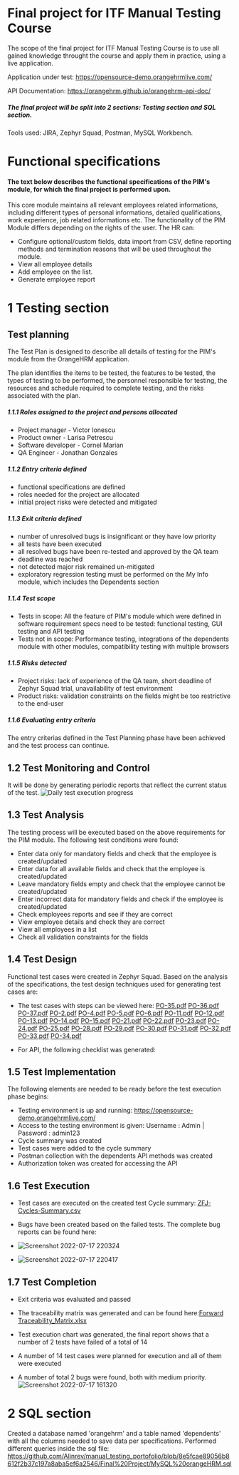 # Final project for ITF Manual Testing Course
The scope of the final project for ITF Manual Testing Course is to use all gained knowledge throught the course and apply them in practice, using a live application.

Application under test: https://opensource-demo.orangehrmlive.com/

API Documentation: https://orangehrm.github.io/orangehrm-api-doc/
##### The final project will be split into 2 sections: Testing section and SQL section.
Tools used: JIRA, Zephyr Squad, Postman, MySQL Workbench.
# Functional specifications
#### The text below describes the functional specifications of the PIM's module, for which the final project is performed upon.
This core module maintains all relevant employees related informations, including different types of personal
informations, detailed qualifications, work experience, job related informations etc.
The functionality of the PIM Module differs depending on the rights of the user.
The HR can:
* Configure optional/custom fields, data import from CSV, define reporting methods and termination
reasons that will be used throughout the module.
* View all employee details
* Add employee on the list.
* Generate employee report
# 1 Testing section
## Test planning
The Test Plan is designed to describe all details of testing for the PIM's module from the OrangeHRM application.

The plan identifies the items to be tested, the features to be tested, the types of testing to be performed, the personnel responsible for testing, the resources and schedule required to complete testing, and the risks associated with the plan.
##### 1.1.1 Roles assigned to the project and persons allocated
* Project manager - Victor Ionescu
* Product owner - Larisa Petrescu
* Software developer - Cornel Marian
* QA Engineer - Jonathan Gonzales
##### 1.1.2 Entry criteria defined
* functional specifications are defined
* roles needed for the project are allocated
* initial project risks were detected and mitigated
##### 1.1.3 Exit criteria defined
* number of unresolved bugs is insignificant or they have low priority
* all tests have been executed
* all resolved bugs have been re-tested and approved by the QA team
* deadline was reached
* not detected major risk remained un-mitigated
* exploratory regression testing must be performed on the My Info module, which includes the Dependents section
##### 1.1.4 Test scope
* Tests in scope: All the feature of PIM's module which were defined in software requirement specs need to be tested: functional testing, GUI testing and API testing
* Tests not in scope: Performance testing, integrations of the dependents module with other modules, compatibility testing with multiple browsers
##### 1.1.5 Risks detected
* Project risks: lack of experience of the QA team, short deadline of Zephyr Squad trial, unavailability of test environment
* Product risks: validation constraints on the fields might be too restrictive to the end-user
##### 1.1.6 Evaluating entry criteria
The entry criterias defined in the Test Planning phase have been achieved and the test process can continue.
## 1.2 Test Monitoring and Control
It will be done by generating periodic reports that reflect the current status of the test.
![Daily test execution progress](https://user-images.githubusercontent.com/109461549/179420236-7bad484d-f73b-4adb-806f-35a6abb2f01c.jpg)

## 1.3 Test Analysis
The testing process will be executed based on the above requirements for the PIM module. The following test conditions were found:
* Enter data only for mandatory fields and check that the employee is created/updated
* Enter data for all available fields and check that the employee is created/updated
* Leave mandatory fields empty and check that the employee cannot be created/updated
* Enter incorrect data for mandatory fields and check if the employee is created/updated
* Check employees reports and see if they are correct
* View employee details and check they are correct
* View all employees in a list
* Check all validation constraints for the fields
## 1.4 Test Design
Functional test cases were created in Zephyr Squad. Based on the analysis of the specifications, the test design techniques used for generating test cases are:

* The test cases with steps can be viewed here: [PO-35.pdf](https://github.com/Alinrev/manual_testing_portofolio/files/9128549/PO-35.pdf)
[PO-36.pdf](https://github.com/Alinrev/manual_testing_portofolio/files/9128550/PO-36.pdf)
[PO-37.pdf](https://github.com/Alinrev/manual_testing_portofolio/files/9128551/PO-37.pdf)
[PO-2.pdf](https://github.com/Alinrev/manual_testing_portofolio/files/9128552/PO-2.pdf)
[PO-4.pdf](https://github.com/Alinrev/manual_testing_portofolio/files/9128553/PO-4.pdf)
[PO-5.pdf](https://github.com/Alinrev/manual_testing_portofolio/files/9128554/PO-5.pdf)
[PO-6.pdf](https://github.com/Alinrev/manual_testing_portofolio/files/9128555/PO-6.pdf)
[PO-11.pdf](https://github.com/Alinrev/manual_testing_portofolio/files/9128556/PO-11.pdf)
[PO-12.pdf](https://github.com/Alinrev/manual_testing_portofolio/files/9128557/PO-12.pdf)
[PO-13.pdf](https://github.com/Alinrev/manual_testing_portofolio/files/9128558/PO-13.pdf)
[PO-14.pdf](https://github.com/Alinrev/manual_testing_portofolio/files/9128559/PO-14.pdf)
[PO-15.pdf](https://github.com/Alinrev/manual_testing_portofolio/files/9128560/PO-15.pdf)
[PO-21.pdf](https://github.com/Alinrev/manual_testing_portofolio/files/9128561/PO-21.pdf)
[PO-22.pdf](https://github.com/Alinrev/manual_testing_portofolio/files/9128562/PO-22.pdf)
[PO-23.pdf](https://github.com/Alinrev/manual_testing_portofolio/files/9128563/PO-23.pdf)
[PO-24.pdf](https://github.com/Alinrev/manual_testing_portofolio/files/9128564/PO-24.pdf)
[PO-25.pdf](https://github.com/Alinrev/manual_testing_portofolio/files/9128565/PO-25.pdf)
[PO-28.pdf](https://github.com/Alinrev/manual_testing_portofolio/files/9128566/PO-28.pdf)
[PO-29.pdf](https://github.com/Alinrev/manual_testing_portofolio/files/9128567/PO-29.pdf)
[PO-30.pdf](https://github.com/Alinrev/manual_testing_portofolio/files/9128568/PO-30.pdf)
[PO-31.pdf](https://github.com/Alinrev/manual_testing_portofolio/files/9128569/PO-31.pdf)
[PO-32.pdf](https://github.com/Alinrev/manual_testing_portofolio/files/9128570/PO-32.pdf)
[PO-33.pdf](https://github.com/Alinrev/manual_testing_portofolio/files/9128571/PO-33.pdf)
[PO-34.pdf](https://github.com/Alinrev/manual_testing_portofolio/files/9128572/PO-34.pdf)

* For API, the following checklist was generated:
## 1.5 Test Implementation
The following elements are needed to be ready before the test execution phase begins:

* Testing environment is up and running: https://opensource-demo.orangehrmlive.com/
* Access to the testing environment is given: Username : Admin | Password : admin123
* Cycle summary was created
* Test cases were added to the cycle summary
* Postman collection with the dependents API methods was created
* Authorization token was created for accessing the API
## 1.6 Test Execution
* Test cases are executed on the created test Cycle summary: [ZFJ-Cycles-Summary.csv](https://github.com/Alinrev/manual_testing_portofolio/files/9128608/ZFJ-Cycles-Summary.csv)

* Bugs have been created based on the failed tests. The complete bug reports can be found here: 
* ![Screenshot 2022-07-17 220324](https://user-images.githubusercontent.com/109461549/179420983-ccf20e39-63c2-4ff8-8e58-c331a7d3d21c.png)
* ![Screenshot 2022-07-17 220417](https://user-images.githubusercontent.com/109461549/179420984-54d52221-0aea-4d5f-97c8-db5d5494ac31.png)
 
## 1.7 Test Completion
* Exit criteria was evaluated and passed
* The traceability matrix was generated and can be found here:[Forward Traceability_Matrix.xlsx](https://github.com/Alinrev/manual_testing_portofolio/files/9128609/Forward.Traceability_Matrix.xlsx)

* Test execution chart was generated, the final report shows that a number of 2 tests have failed of a total of 14
* A number of 14 test cases were planned for execution and all of them were executed
* A number of total 2 bugs were found, both with medium priority.
 ![Screenshot 2022-07-17 161320](https://user-images.githubusercontent.com/109461549/179421853-7fc410b3-f23a-4313-842e-04a6566e7f0e.jpg)
# 2 SQL section
Created a database named 'orangehrm' and a table named 'dependents' with all the columns needed to save data per specifications. Performed different queries inside the sql file:  https://github.com/Alinrev/manual_testing_portofolio/blob/8e5fcae89056b8612f2b37c197a8aba5ef6a2546/Final%20Project/MySQL%20orangeHRM.sql
